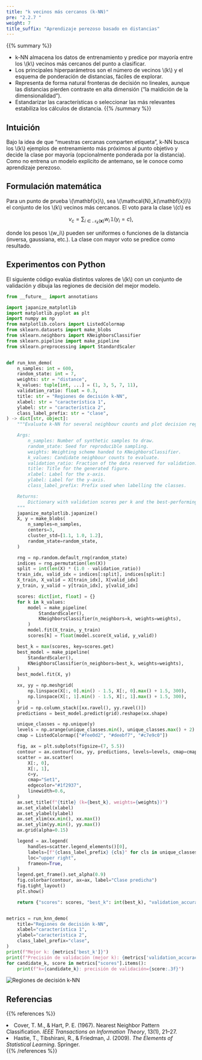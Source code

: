 ```yaml
---
title: "k vecinos más cercanos (k-NN)"
pre: "2.2.7 "
weight: 7
title_suffix: "Aprendizaje perezoso basado en distancias"
---
```


{{% summary %}}
- k-NN almacena los datos de entrenamiento y predice por mayoría entre los \\(k\\) vecinos más cercanos del punto a clasificar.
- Los principales hiperparámetros son el número de vecinos \\(k\\) y el esquema de ponderación de distancias, fáciles de explorar.
- Representa de forma natural fronteras de decisión no lineales, aunque las distancias pierden contraste en alta dimensión (“la maldición de la dimensionalidad”).
- Estandarizar las características o seleccionar las más relevantes estabiliza los cálculos de distancia.
{{% /summary %}}

## Intuición
Bajo la idea de que “muestras cercanas comparten etiqueta”, k-NN busca los \\(k\\) ejemplos de entrenamiento más próximos al punto objetivo y decide la clase por mayoría (opcionalmente ponderada por la distancia). Como no entrena un modelo explícito de antemano, se le conoce como aprendizaje perezoso.

## Formulación matemática
Para un punto de prueba \\(\mathbf{x}\\), sea \\(\mathcal{N}_k(\mathbf{x})\\) el conjunto de los \\(k\\) vecinos más cercanos. El voto para la clase \\(c\\) es

$$
v_c = \sum_{i \in \mathcal{N}_k(\mathbf{x})} w_i \,\mathbb{1}(y_i = c),
$$

donde los pesos \\(w_i\\) pueden ser uniformes o funciones de la distancia (inversa, gaussiana, etc.). La clase con mayor voto se predice como resultado.

## Experimentos con Python
El siguiente código evalúa distintos valores de \\(k\\) con un conjunto de validación y dibuja las regiones de decisión del mejor modelo.

```python
from __future__ import annotations

import japanize_matplotlib
import matplotlib.pyplot as plt
import numpy as np
from matplotlib.colors import ListedColormap
from sklearn.datasets import make_blobs
from sklearn.neighbors import KNeighborsClassifier
from sklearn.pipeline import make_pipeline
from sklearn.preprocessing import StandardScaler


def run_knn_demo(
    n_samples: int = 600,
    random_state: int = 7,
    weights: str = "distance",
    k_values: tuple[int, ...] = (1, 3, 5, 7, 11),
    validation_ratio: float = 0.3,
    title: str = "Regiones de decisión k-NN",
    xlabel: str = "característica 1",
    ylabel: str = "característica 2",
    class_label_prefix: str = "clase",
) -> dict[str, object]:
    """Evaluate k-NN for several neighbour counts and plot decision regions.

    Args:
        n_samples: Number of synthetic samples to draw.
        random_state: Seed for reproducible sampling.
        weights: Weighting scheme handed to KNeighborsClassifier.
        k_values: Candidate neighbour counts to evaluate.
        validation_ratio: Fraction of the data reserved for validation.
        title: Title for the generated figure.
        xlabel: Label for the x-axis.
        ylabel: Label for the y-axis.
        class_label_prefix: Prefix used when labelling the classes.

    Returns:
        Dictionary with validation scores per k and the best-performing k.
    """
    japanize_matplotlib.japanize()
    X, y = make_blobs(
        n_samples=n_samples,
        centers=3,
        cluster_std=[1.1, 1.0, 1.2],
        random_state=random_state,
    )

    rng = np.random.default_rng(random_state)
    indices = rng.permutation(len(X))
    split = int(len(X) * (1.0 - validation_ratio))
    train_idx, valid_idx = indices[:split], indices[split:]
    X_train, X_valid = X[train_idx], X[valid_idx]
    y_train, y_valid = y[train_idx], y[valid_idx]

    scores: dict[int, float] = {}
    for k in k_values:
        model = make_pipeline(
            StandardScaler(),
            KNeighborsClassifier(n_neighbors=k, weights=weights),
        )
        model.fit(X_train, y_train)
        scores[k] = float(model.score(X_valid, y_valid))

    best_k = max(scores, key=scores.get)
    best_model = make_pipeline(
        StandardScaler(),
        KNeighborsClassifier(n_neighbors=best_k, weights=weights),
    )
    best_model.fit(X, y)

    xx, yy = np.meshgrid(
        np.linspace(X[:, 0].min() - 1.5, X[:, 0].max() + 1.5, 300),
        np.linspace(X[:, 1].min() - 1.5, X[:, 1].max() + 1.5, 300),
    )
    grid = np.column_stack([xx.ravel(), yy.ravel()])
    predictions = best_model.predict(grid).reshape(xx.shape)

    unique_classes = np.unique(y)
    levels = np.arange(unique_classes.min(), unique_classes.max() + 2) - 0.5
    cmap = ListedColormap(["#fee0d2", "#deebf7", "#c7e9c0"])

    fig, ax = plt.subplots(figsize=(7, 5.5))
    contour = ax.contourf(xx, yy, predictions, levels=levels, cmap=cmap, alpha=0.85)
    scatter = ax.scatter(
        X[:, 0],
        X[:, 1],
        c=y,
        cmap="Set1",
        edgecolor="#1f2937",
        linewidth=0.6,
    )
    ax.set_title(f"{title} (k={best_k}, weights={weights})")
    ax.set_xlabel(xlabel)
    ax.set_ylabel(ylabel)
    ax.set_xlim(xx.min(), xx.max())
    ax.set_ylim(yy.min(), yy.max())
    ax.grid(alpha=0.15)

    legend = ax.legend(
        handles=scatter.legend_elements()[0],
        labels=[f"{class_label_prefix} {cls}" for cls in unique_classes],
        loc="upper right",
        frameon=True,
    )
    legend.get_frame().set_alpha(0.9)
    fig.colorbar(contour, ax=ax, label="Clase predicha")
    fig.tight_layout()
    plt.show()

    return {"scores": scores, "best_k": int(best_k), "validation_accuracy": scores[best_k]}


metrics = run_knn_demo(
    title="Regiones de decisión k-NN",
    xlabel="característica 1",
    ylabel="característica 2",
    class_label_prefix="clase",
)
print(f"Mejor k: {metrics['best_k']}")
print(f"Precisión de validación (mejor k): {metrics['validation_accuracy']:.3f}")
for candidate_k, score in metrics["scores"].items():
    print(f"k={candidate_k}: precisión de validación={score:.3f}")

```


![Regiones de decisión k-NN](/images/basic/classification/knn_block01_es.png)

## Referencias
{{% references %}}
<li>Cover, T. M., &amp; Hart, P. E. (1967). Nearest Neighbor Pattern Classification. <i>IEEE Transactions on Information Theory</i>, 13(1), 21–27.</li>
<li>Hastie, T., Tibshirani, R., &amp; Friedman, J. (2009). <i>The Elements of Statistical Learning</i>. Springer.</li>
{{% /references %}}
